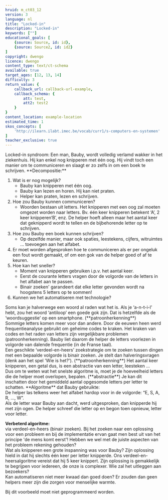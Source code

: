 ```yaml
---
hruid: m_ct03_12
version: 3
language: nl
title: "Locked-in"
description: "Locked-in"
keywords: [""]
educational_goals: [
    {source: Source, id: id}, 
    {source: Source2, id: id2}
]
copyright: dwengo
licence: dwengo
content_type: text/ct-schema
available: true
target_ages: [12, 13, 14]
difficulty: 3
return_value: {
    callback_url: callback-url-example,
    callback_schema: {
        att: test,
        att2: test2
    }
}
content_location: example-location
estimated_time: 1
skos_concepts: [
    'http://ilearn.ilabt.imec.be/vocab/curr1/s-computers-en-systemen'
]
teacher_exclusive: true
---
```


<context>
Locked-in syndroom: Een man, Bauby,  wordt volledig verlamd wakker in het ziekenhuis. Hij kan enkel nog knipperen met één oog. Hij vindt toch een manier om te communiceren en slaagt er zo zelfs in om een boek te schrijven. 
</context>
<decomposition>
**Decompositie:**<br>
<ol>
    <li>Wat is er nog mogelijk? 
        <ul>
            <li>Bauby kan knipperen met één oog. 
	        <li>Bauby kan lezen en horen. Hij kan niet praten.
	        <li>Helper kan praten, lezen en schrijven. 
        </ul>
    </li>
    <li>Hoe zou Bauby kunnen communiceren?
        <ul>
            <li>Woorden bestaan uit letters. Het knipperen met een oog zal moeten omgezet worden naar letters. Bv. één keer knipperen betekent ‘A’, 2 keer knipperen‘B’, enz. De helper hoeft alleen maar het aantal keer dat geknipperd wordt te tellen en de bijbehorende letter op te schrijven. </li>
        </ul>
    </li>	
    <li>Hoe zou Bauby een boek kunnen schrijven?
        <ul>
            <li>Op dezelfde manier, maar ook spaties, leestekens, cijfers, witruimtes ... toevoegen aan het alfabet.</li>
        </ul>
    </li>
    <li>Er moet worden afgesproken hoe te communiceren als er per ongeluk een fout wordt gemaakt, of om een gok van de helper goed of af te keuren.</li>
    <li>Hoe kan het sneller? 
        <ul>
            <li>Moment van knipperen gebruiken i.p.v. het aantal keer.</li>
            <li>Eerst de courante letters vragen door de volgorde van de letters in het alfabet aan te passen.</li>
            <li>Binair zoeken' garandeert dat elke letter gevonden wordt na hoogstens 5 letters op te sommen!</li>
        </ul>
    </li>
    <li>Kunnen we het automatiseren met technologie?</li>
</ol>
</decomposition>
<patternRecognition>
Soms kan je halverwege een woord al raden wat het is. Als je ‘a-n-t-i-l’ hebt, zou het woord ‘antiloop’ een goede gok zijn. Dat is hetzelfde als de ‘woordsuggestie’ op een smartphone. (**patroonherkenning**)<br>
Sommige letters komen meer voor dan andere. Door de eeuwen heen werd frequentieanalyse gebruikt om geheime codes te kraken. Het kraken van codes en het raden van letters zijn vergelijkbare problemen (patroonherkenning). Bauby liet daarom de helper de letters voorlezen in volgorde van dalende frequentie (in de Franse taal).<br> 
Een geschikte ‘verdeel-en-heers’ zoekstrategie om te zoeken tussen dingen met een bepaalde volgorde is binair zoeken. Je stelt dan halveringsvragen (denk aan het spel 'Wie is het?'). (**patroonherkenning**)
</patternRecognition>
<abstraction>
Het aantal keer knipperen, een getal dus, is een abstractie van een letter, leesteken ... <br>
Dus om te weten wat het snelste algoritme is, moet je de hoeveelheid letters die de helper moet overlopen, bepalen. (**abstractie**) Je kan dit inschatten door het gemiddeld aantal opgesomde letters per letter te schatten.
</abstraction>
<algorithms>
**Algoritme** dat Bauby gebruikte:<br>
De helper las telkens weer het alfabet hardop voor in de volgorde: “E, S, A, R, ..., W”. <br>
Als de letter waar Bauby aan dacht, werd uitgesproken, dan knipperde hij met zijn ogen. De helper schreef die letter op en begon toen opnieuw, letter voor letter. 
    
**Verbeterd algoritme:**<br>
    via verdeel-en-heers (binair zoeken).
</algorithms>
<implementation>
Bij het zoeken naar een oplossing voor een probleem en bij de implementatie ervan gaat men best uit van het principe 'de mens komt eerst'! Hebben we wel met de juiste aspecten van het probleem rekening gehouden? <br>
Wat als knipperen een grote inspanning was voor Bauby? Zijn oplossing hield in dat hij slechts één keer per letter knipperde. Ons verdeel-en-heersalgoritme vereist dat hij 5 keer knippert. Zijn oplossing is gemakkelijk te begrijpen voor iedereen, de onze is complexer. Wie zal het uitleggen aan bezoekers? <br>
Kan automatiseren niet meer kwaad dan goed doen? Er zouden dan geen helpers meer zijn die zorgen voor menselijke warmte. 
	
Bij dit voorbeeld moet niet geprogrammeerd worden.
</implementation>

